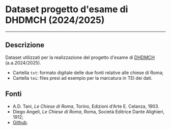 # Dataset progetto d'esame di DHDMCH (2024/2025)

***

## Descrizione

Dataset utilizzati per la realizzazione del progetto d'esame di [DHDMCH](https://www.unibo.it/it/studiare/dottorati-master-specializzazioni-e-altra-formazione/insegnamenti/insegnamento/2024/502386) (a.a.2024/2025).

* Cartella `txt`: formato digitale delle due fonti relative alle chiese di Roma;
* Cartella `tei`: files presi ad esempio per la marcatura in TEI dei dati.

## Fonti
* A.D. Tani, *Le Chiese di Roma*, Torino, Edizioni d'Arte E. Celanza, 1903.
* Diego Angeli, *Le Chiese di Roma*, Roma, Società Editrice Dante Alighieri, 1912;
* [Github](https://github.com/dhdmch/2024-2025).

